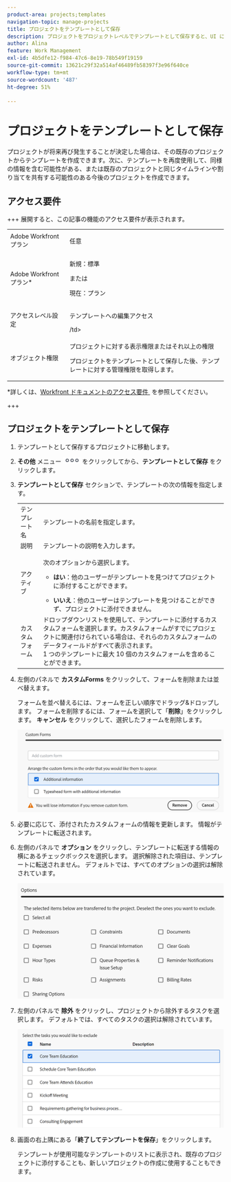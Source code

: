 ```yaml
---
product-area: projects;templates
navigation-topic: manage-projects
title: プロジェクトをテンプレートとして保存
description: プロジェクトをプロジェクトレベルでテンプレートとして保存すると、UI に表示されます。このリンク先のもう 1 つの記事で詳しく説明しています（手順を説明します）。 この機能は、プロジェクトとテンプレートの両方の領域に保持する必要があります）。
author: Alina
feature: Work Management
exl-id: 4b5dfe12-f984-47c6-8e19-78b549f19159
source-git-commit: 13621c29f32a514af46489fb58397f3e96f640ce
workflow-type: tm+mt
source-wordcount: '487'
ht-degree: 51%

---
```


# プロジェクトをテンプレートとして保存

<!--Audited: 6/2025-->

<!--
<p data-mc-conditions="QuicksilverOrClassic.Draft mode">(NOTE: Keep this the way it is in the Managing Projects area because the functionality in the UI is "Save as template" at the project level, so users see that in the UI; there is another article that this links to which is more in depth (step-by-step). This functionality needs to stay in both projects AND templates areas.)</p>
-->

<!--
<div class="preview">

The highlighted information on this page refers to functionality not yet generally available. It is available only in the Preview environment for all customers. The same features will also be available in the Production environment for all customers after a week from the Preview release.     

For more information, see [Interface modernization](/help/quicksilver/product-announcements/product-releases/interface-modernization/interface-modernization.md). 

</div>
-->

プロジェクトが将来再び発生することが決定した場合は、その既存のプロジェクトからテンプレートを作成できます。次に、テンプレートを再度使用して、同様の情報を含む可能性がある、または既存のプロジェクトと同じタイムラインや割り当てを共有する可能性のある今後のプロジェクトを作成できます。

## アクセス要件

+++ 展開すると、この記事の機能のアクセス要件が表示されます。 

<table style="table-layout:auto"> 
 <col> 
 <col> 
 <tbody> 
  <tr> 
   <td role="rowheader">Adobe Workfront プラン</td> 
   <td> <p>任意 </p> </td> 
  </tr> 
  <tr> 
   <td role="rowheader">Adobe Workfront プラン*</td> 
   <td> <p>新規：標準 </p>
   または 
   <p>現在：プラン </p> 
   </td> 
  </tr> 
  <tr> 
   <td role="rowheader">アクセスレベル設定</td> 
   <td> <p>テンプレートへの編集アクセス</p> /td&gt; 
  </tr> 
  <tr> 
   <td role="rowheader">オブジェクト権限</td> 
   <td> <p>プロジェクトに対する表示権限またはそれ以上の権限 </p> <p>プロジェクトをテンプレートとして保存した後、テンプレートに対する管理権限を取得します。</p> </td> 
  </tr> 
 </tbody> 
</table>

*詳しくは、[Workfront ドキュメントのアクセス要件 &#x200B;](/help/quicksilver/administration-and-setup/add-users/access-levels-and-object-permissions/access-level-requirements-in-documentation.md) を参照してください。

+++

## プロジェクトをテンプレートとして保存

<!--
Saving a project as a template differs in the Production and the Preview environments. 

### Save a project as a template in the Production environment


1. Go to the project that you want to save as a template. 
1. Click the **More** menu ![More icon](assets/qs-more-icon-on-an-object.png), then **Save as Template**. 
1. Specify the following information for the template:

   <table style="table-layout:auto"> 
    <col> 
    <col> 
    <tbody> 
     <tr> 
      <td role="rowheader">Name</td> 
      <td>Specify a name for the template.</td> 
     </tr> 
     <tr> 
      <td role="rowheader">Description</td> 
      <td>Provide a description for the template.</td> 
     </tr> 
     <tr> 
      <td role="rowheader">Is Active</td> 
      <td> <p>Select from the following options:</p> 
       <ul> 
        <li> <p><strong>Yes</strong>: Other users can find the template and attach it to projects.</p> </li> 
        <li><strong>No</strong>: Other users cannot find the template and cannot attach it to projects.</li> 
       </ul> </td> 
     </tr> 
     <tr> 
      <td role="rowheader">Custom Forms</td> 
      <td>Use the drop-down list to select any custom forms to attach to the template. If any custom forms have already been associated with the project, all of the data fields from those custom forms are displayed.<br>You can include up to 10 custom forms on a single template.</td> 
     </tr> 
    </tbody> 
   </table>

1. Click **Manage Forms** to remove or reorder the forms. For information about how to remove and reorder custom forms on the template, see [Custom forms](../../../administration-and-setup/customize-workfront/create-manage-custom-forms/create-and-manage-custom-forms.md).

   ![](assets/save-as-template-first-step-350x159.png)

1. Click **Next Step.**
1. In the **Options** section, select the checkbox beside any information you want to clear from the template.

   ![](assets/save-as-template-options-step-350x109.png)

1. Click **Next Step.**
1. In the **Exclude** section, select any tasks that you want to exclude from the project.

   ![](assets/save-as-template-exclude-350x205.png)

1. Click **Finish and Save Template.**

   Your template now appears in the list of available templates and can either be attached to an existing project or used to create a new one.


<div class="preview">

### Save a project as a template in the Preview environment

-->

1. テンプレートとして保存するプロジェクトに移動します。
1. **その他** メニュー ![&#x200B; その他アイコン &#x200B;](assets/qs-more-icon-on-an-object.png) をクリックしてから、**テンプレートとして保存** をクリックします。
1. **テンプレートとして保存** セクションで、テンプレートの次の情報を指定します。

   <table style="table-layout:auto"> 
    <col> 
    <col> 
    <tbody> 
     <tr> 
      <td role="rowheader">テンプレート名</td> 
      <td>テンプレートの名前を指定します。</td> 
     </tr> 
     <tr> 
      <td role="rowheader">説明</td> 
      <td>テンプレートの説明を入力します。</td> 
     </tr> 
     <tr> 
      <td role="rowheader">アクティブ</td> 
      <td> <p>次のオプションから選択します。</p> 
       <ul> 
        <li> <p><strong>はい</strong>：他のユーザーがテンプレートを見つけてプロジェクトに添付することができます。</p> </li> 
        <li><strong>いいえ</strong>：他のユーザーはテンプレートを見つけることができず、プロジェクトに添付できません。</li> 
       </ul> </td> 
     </tr> 
     <tr> 
      <td role="rowheader">カスタムフォーム</td> 
      <td>ドロップダウンリストを使用して、テンプレートに添付するカスタムフォームを選択します。カスタムフォームがすでにプロジェクトに関連付けられている場合は、それらのカスタムフォームのデータフィールドがすべて表示されます。<br>1 つのテンプレートに最大 10 個のカスタムフォームを含めることができます。</td> 
     </tr> 
    </tbody> 
   </table>

1. 左側のパネルで **カスタムForms** をクリックして、フォームを削除または並べ替えます。

   フォームを並べ替えるには、フォームを正しい順序でドラッグ&amp;ドロップします。
フォームを削除するには、フォームを選択して「**削除**」をクリックします。 **キャンセル** をクリックして、選択したフォームを削除します。

   ![&#x200B; 「テンプレートとして保存」ボックスのカスタムフォーム領域 &#x200B;](assets/custom-forms-ara-in-save-as-template-box.png)

1. 必要に応じて、添付されたカスタムフォームの情報を更新します。 情報がテンプレートに転送されます。

1. 左側のパネルで **オプション** をクリックし、テンプレートに転送する情報の横にあるチェックボックスを選択します。 選択解除された項目は、テンプレートに転送されません。 デフォルトでは、すべてのオプションの選択は解除されています。

   ![&#x200B; 「テンプレートとして保存」ボックスの「オプション」領域 &#x200B;](assets/options-area-in-save-as-template-box.png)

1. 左側のパネルで **除外** をクリックし、プロジェクトから除外するタスクを選択します。 デフォルトでは、すべてのタスクの選択は解除されています。

   ![&#x200B; 「テンプレートとして保存」ボックスの「除外」領域 &#x200B;](assets/exclude-area-save-as-template-box.png)

1. 画面の右上隅にある「**終了してテンプレートを保存**」をクリックします。

   テンプレートが使用可能なテンプレートのリストに表示され、既存のプロジェクトに添付することも、新しいプロジェクトの作成に使用することもできます。

